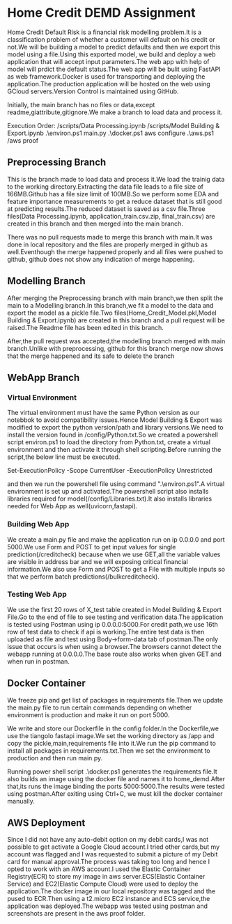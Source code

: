 # Home Credit DEMD Assignment
Home Credit Default Risk is a financial risk modelling problem.It is a classification problem of whether a customer will default on his credit or not.We will be building a model to predict defaults and then we export this model using a file.Using this exported model, we build and deploy a web application that will accept input parameters.The web app with help of model will prdict the default status.The web app will be bulit using FastAPI as web framework.Docker is used for transporting and deploying the application.The production application will be hosted on the web using GCloud servers.Version Control is maintained using GitHub.

Initially, the main branch has no files or data,except readme,giattribute,gitignore.We make a branch to load data and process it.

Execution Order:
/scripts/Data Processing.ipynb
/scripts/Model Building & Export.ipynb
.\environ.ps1
main.py
.\docker.ps1
aws configure
.\aws.ps1
/aws proof

## Preprocessing Branch
This is the branch made to load data and process it.We load the trainig data to the working directory.Extracting the data file leads to a file size of 166MB.Github has a file size limit of 100MB.So we perform some EDA and feature importance measurements to get a reduce dataset that is still good at predicting results.The reduced dataset is saved as a csv file.Three files(Data Processing.ipynb, application_train.csv.zip, final_train.csv) are created in this branch and then merged into the main branch.

There was no pull requests made to merge this branch with main.It was done in local repository and the files are properly merged in github as well.Eventhough the merge happened properly and all files were pushed to github, github does not show any indication of merge happening.

## Modelling Branch
After merging the Preprocessing branch with main branch,we then split the main to a Modelling branch.In this branch,we fit a model to the data and export the model as a pickle file.Two files(Home_Credit_Model.pkl,Model Building & Export.ipynb) are created in this branch and a pull request will be raised.The Readme file has been edited in this branch.

After,the pull request was accepted,the modelling branch merged with main branch.Unlike with preprocessing, github for this branch merge now shows that the merge happened and its safe to delete the branch

## WebApp Branch

### Virtual Environment
The virtual environment must have the same Python version as our notebbok to avoid compatibility issues.Hence Model Building & Export was modified to export the python version/path and library versions.We need to install the version found in /config/Python.txt.So we created a powershell script environ.ps1 to load the directory from Python.txt, create a virtual environment and then activate it through shell scripting.Before running the script,the below line must be executed.

Set-ExecutionPolicy -Scope CurrentUser -ExecutionPolicy Unrestricted

and then we run the powershell file using command ".\environ.ps1".A virtual environment is set up and activated.The powershell script also installs libraries required for model(/config/Libraries.txt).It also installs libraries needed for Web App as well(uvicorn,fastapi).

### Building Web App
We create a main.py file and make the application run on ip 0.0.0.0 and port 5000.We use Form and POST to get input values for single prediction(/creditcheck) because when we use GET,all the variable values are visible in address bar and we will exposing critical financial information.We also use Form and POST to get a File with multiple inputs so that we perform batch predictions(/bulkcreditcheck).

### Testing Web App
We use the first 20 rows of X_test table created in Model Building & Export File.Go to the end of file to see testing and verification data.The application is tested using Postman using ip 0.0.0.0:5000.For credit path,we use 16th row of test data to check if api is working.The entire test data is then uploaded as file and test using Body->form-data
tab of postman.The only issue that occurs is when using a browser.The browsers cannot detect the webapp running at 0.0.0.0.The base route also works when given GET and when run in postman.

## Docker Container
We freeze pip and get list of packages in requirements file.Then we update the main.py file to run certain commands depending on whether environment is production and make it run on port 5000.

We write and store our Dockerfile in the config folder.In the Dockerfile,we use the tiangolo fastapi image.We set the working directory as /app and copy the pickle,main,requirements file into it.We run the pip command to install all packages in requirements.txt.Then we set the environment to production and then run main.py.

Running power shell script .\docker.ps1 generates the requirements file.It also builds an image using the docker file and names it to home_demd.After that,its runs the image binding the ports 5000:5000.The results were tested using postman.After exiting using Ctrl+C, we must kill the docker container manually.

## AWS Deployment
Since I did not have any auto-debit option on my debit cards,I was not possible to get activate a Google Cloud account.I tried other cards,but my account was flagged and I was requested to submit a picture of my Debit card for manual approval.The process was taking too long and hence I opted to work with an AWS account.I used the Elastic Container Registry(ECR) to store my image in aws server.ECS(Elastic Container Service) and EC2(Elastic Compute Cloud) were used to deploy the application.The docker image in our local repository was tagged and the pused to ECR.Then using a t2.micro EC2 instance and ECS service,the application was deployed.The webapp was tested using postman and screenshots are present in the aws proof folder.

